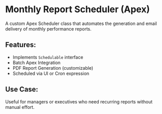 # Monthly Report Scheduler (Apex)

A custom Apex Scheduler class that automates the generation and email delivery of monthly performance reports.

## Features:
- Implements `Schedulable` interface
- Batch Apex Integration
- PDF Report Generation (customizable)
- Scheduled via UI or Cron expression

## Use Case:
Useful for managers or executives who need recurring reports without manual effort.